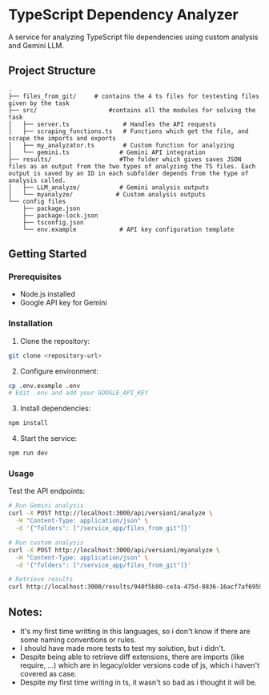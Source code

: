 # TypeScript Dependency Analyzer

A service for analyzing TypeScript file dependencies using custom analysis and Gemini LLM.

## Project Structure

```
.
├── files_from_git/     # contains the 4 ts files for testesting files given by the task
├── src/                    #contains all the modules for solving the task
│   ├── server.ts               # Handles the API requests
│   ├── scraping_functions.ts   # Functions which get the file, and scrape the imports and exports
│   ├── my_analyzator.ts        # Custom function for analyzing
│   └── gemini.ts              # Gemini API integration
├── results/                   #The folder which gives saves JSON files as an output from the two types of analyzing the TS files. Each output is saved by an ID in each subfolder depends from the type of analysis called. 
│   ├── LLM_analyze/           # Gemini analysis outputs
│   └── myanalyze/            # Custom analysis outputs
└── config files
    ├── package.json
    ├── package-lock.json 
    ├── tsconfig.json
    └── env.example            # API key configuration template
```

## Getting Started

### Prerequisites
- Node.js installed
- Google API key for Gemini

### Installation

1. Clone the repository:
```bash
git clone <repository-url>
```

2. Configure environment:
```bash
cp .env.example .env
# Edit .env and add your GOOGLE_API_KEY
```

3. Install dependencies:
```bash
npm install
```

4. Start the service:
```bash
npm run dev
```

### Usage

Test the API endpoints:

```bash
# Run Gemini analysis
curl -X POST http://localhost:3000/api/version1/analyze \
  -H "Content-Type: application/json" \
  -d '{"folders": ["/service_app/files_from_git"]}'

# Run custom analysis
curl -X POST http://localhost:3000/api/version1/myanalyze \
  -H "Content-Type: application/json" \
  -d '{"folders": ["/service_app/files_from_git"]}'

# Retrieve results
curl http://localhost:3000/results/940f5b80-ce3a-475d-8836-16acf7af6959
```

## Notes:
- It's my first time writting in this languages, so i don't know if there are some naming conventions or rules.
- I should have made more tests to test my solution, but i didn't.
- Despite being able to retrieve diff extensions, there are imports (like require, ...) which are in legacy/older versions code of js, which i haven't covered as case.
- Despite my first time writing in ts, it wasn't so bad as i thought it will be.